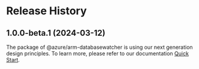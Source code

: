 # Release History
    
## 1.0.0-beta.1 (2024-03-12)

The package of @azure/arm-databasewatcher is using our next generation design principles. To learn more, please refer to our documentation [Quick Start](https://aka.ms/js-track2-quickstart).
